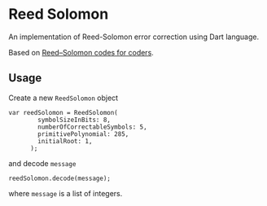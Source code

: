 # Reed Solomon

An implementation of Reed-Solomon error correction using Dart language.

Based on [Reed–Solomon codes for coders](https://en.m.wikiversity.org/wiki/Reed–Solomon_codes_for_coders).

## Usage

Create a new `ReedSolomon` object
```
var reedSolomon = ReedSolomon(
        symbolSizeInBits: 8,
        numberOfCorrectableSymbols: 5,
        primitivePolynomial: 285,
        initialRoot: 1,
      );
```

and decode `message`
```
reedSolomon.decode(message);
```

where `message` is a list of integers.
